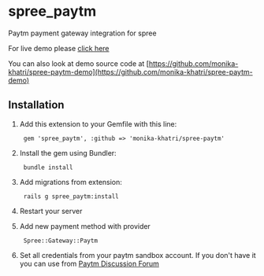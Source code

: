 # spree_paytm
Paytm payment gateway integration for spree

For live demo please [click here](http://spree-paytm-demo.herokuapp.com/)

You can also look at demo source code at [https://github.com/monika-khatri/spree-paytm-demo](https://github.com/monika-khatri/spree-paytm-demo)


## Installation

1. Add this extension to your Gemfile with this line:

        gem 'spree_paytm', :github => 'monika-khatri/spree-paytm'

2. Install the gem using Bundler:

        bundle install

3. Add migrations from extension:

        rails g spree_paytm:install

4. Restart your server

5. Add new payment method with provider

        Spree::Gateway::Paytm

6. Set all credentials from your paytm sandbox account. If you don't have it you can use from [Paytm Discussion Forum](http://paywithpaytm.com/developer/discussion/topic/sandbox-test-credentials-for-testing-paytm-solutions/)

